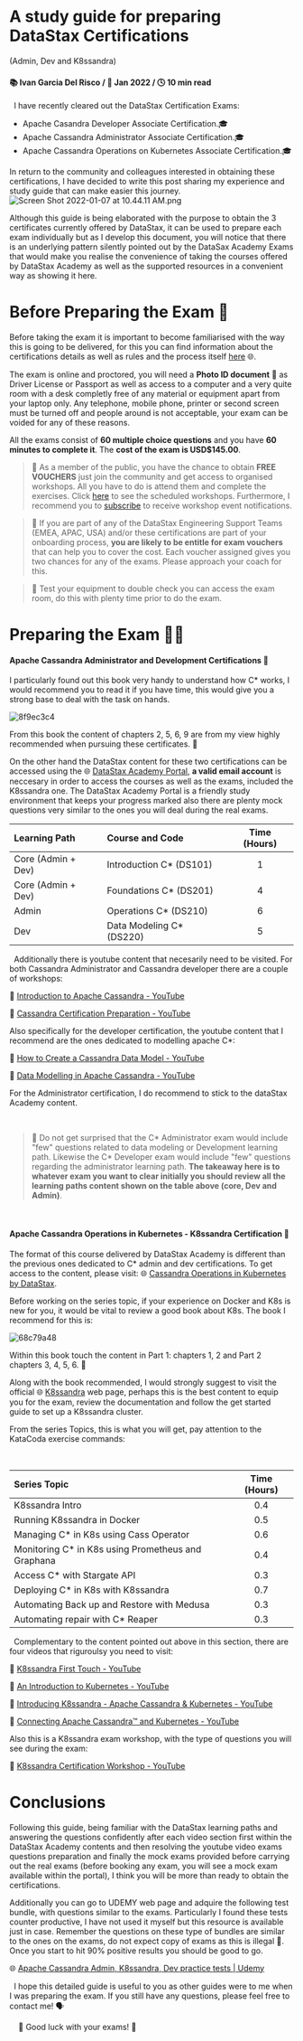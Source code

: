 # A study guide for preparing DataStax Certifications
(Admin, Dev and K8ssandra)
&nbsp;
#### :books: Ivan Garcia Del Risco / :calendar: Jan 2022 / :clock4: 10 min read
&nbsp;
I have recently cleared out the DataStax Certification Exams: 
- Apache Casandra Developer Associate Certification.:mortar_board:
- Apache Cassandra Administrator Associate Certification.:mortar_board:
- Apache Cassandra Operations on Kubernetes Associate Certification.:mortar_board:

In return to the community and colleagues interested in obtaining these certifications, I have decided to write this post sharing my experience and study guide that can make easier this journey.
![Screen Shot 2022-01-07 at 10.44.11 AM.png](:storage/7ea83d43-0174-432a-ad0b-101ab54de59b/8f9ec3c4.png)


Although this guide is being elaborated with the purpose to obtain the 3 certificates currently offered by DataStax, it can be used to prepare each exam individually but as I develop this document, you will notice that there is an underlying pattern silently pointed out  by the DataSax Academy Exams that would make you realise the convenience of taking the courses offered by DataStax Academy as well as the supported resources in a convenient way as showing it here.

# Before Preparing the Exam :walking:

Before taking the exam it is important to become familiarised with the way this is going to be delivered, for this you can find information about the certifications details as well as rules and the process itself [here](https://www.datastax.com/dev/certifications) :globe_with_meridians:.

The exam is online and proctored, you will need a **Photo ID document** :ticket: as Driver License or Passport as well as access to a computer and a very quite room with a desk completly free of any material or equipment apart from your laptop only. Any telephone, mobile phone, printer or second screen must be turned off and people around is not acceptable, your exam can be voided for any of these reasons.

All the exams consist of **60 multiple choice questions** and you have **60 minutes to complete it**. The **cost of the exam is USD$145.00**.
&nbsp;
> :wave: As a member of the public, you have the chance to obtain **FREE VOUCHERS** just join the community and get access to organised workshops. All you have to do is attend them and complete the exercises. Click [here](https://www.datastax.com/workshops) to see the scheduled workshops. Furthermore, I recommend you to [subscribe](https://docs.google.com/forms/d/e/1FAIpQLSfEtzzVauuFpFJWUiepYndqchBpNsaOwm6raPJDsMt9nTvMbw/viewform) to receive workshop event notifications.

> :wave: If you are part of any of the DataStax Engineering Support Teams (EMEA, APAC, USA) and/or these certifications are part of your onboarding process, **you are likely to be entitle for exam vouchers** that can help you to cover the cost. Each voucher assigned gives you two chances for any of the exams. Please approach your coach for this.

> :wave: Test your equipment to double check you can access the exam room, do this with plenty time prior to do the exam.

# Preparing the Exam :running_man:

#### Apache Cassandra Administrator and Development Certifications :bookmark:

I particularly found out this book very handy to understand how C* works, I would recommend you to read it if you have time, this would give you a strong base to deal with the task on hands.

![8f9ec3c4](https://user-images.githubusercontent.com/67383481/161704134-b9db9d60-2036-438e-a734-e55c7b28d7ab.png)


From this book the content of chapters 2, 5, 6, 9 are from my view highly recommended when pursuing these certificates. :book:

On the other hand the DataStax content for these two certifications can be accessed using the :globe_with_meridians: [DataStax Academy Portal](https://academy.datastax.com), **a valid email account** is neccesary in order to access the courses as well as the exams, included the K8ssandra one.
The DataStax Academy Portal is a friendly study environment that keeps your progress marked also there are plenty mock questions very similar to the ones you will deal during the real exams.


| Learning Path      | Course and Code         | Time (Hours)  |
| :----------------- |:------------------------| :------------:|
| Core (Admin + Dev) | Introduction C* (DS101) |     1         |
| Core (Admin + Dev) | Foundations C* (DS201)  |     4         |
| Admin              | Operations C* (DS210)   |     6         |
| Dev                | Data Modeling C* (DS220)|     5         |

&nbsp;
Additionally there is youtube content that necesarily need to be visited. For both Cassandra Administrator and Cassandra developer there are a couple of workshops:

:cinema: [Introduction to Apache Cassandra - YouTube](https://www.youtube.com/watch?v=uwuF9xa3Vyw)

:cinema: [Cassandra Certification Preparation - YouTube](https://www.youtube.com/watch?v=yahycROCCOg)

Also specifically for the developer certification, the youtube content that I recommend are the ones dedicated to modelling apache C*:

:cinema: [How to Create a Cassandra Data Model - YouTube](https://www.youtube.com/watch?v=4D39wJu5Too)

:cinema: [Data Modelling in Apache Cassandra - YouTube](https://www.youtube.com/watch?v=5NoixINC9l4)

For the Administrator certification, I do recommend to stick to the dataStax Academy content.

&nbsp;
> :wave: Do not get surprised that the C* Administrator exam would include "few" questions related to data modeling or Development learning path. Likewise the C* Developer exam would include "few" questions regarding the administrator learning path.
> **The takeaway here is to whatever exam you want to clear initially you should review all the learning paths content shown on the table above (core, Dev and Admin)**.

&nbsp;
#### Apache Cassandra Operations in Kubernetes - K8ssandra Certification :bookmark:


The format of this course delivered by DataStax Academy is different than the previous ones dedicated to C* admin and dev certifications. To get access to the content, please visit: :globe_with_meridians: [Cassandra Operations in Kubernetes by DataStax](https://www.datastax.com/learn/apache-cassandra-operations-in-kubernetes).

Before working on the series topic, if your experience on Docker and K8s is new for you, it would be vital to review a good book about K8s. The book I recommend for this is:

![68c79a48](https://user-images.githubusercontent.com/67383481/154661402-c2bb0b75-f0d1-45e3-b861-a9d043bab2c8.png)


Within this book touch the content in Part 1: chapters 1, 2 and Part 2 chapters 3, 4, 5, 6. :book:

Along with the book recommended, I would strongly suggest to visit the official :globe_with_meridians: [K8ssandra](https://k8ssandra.io/) web page, perhaps this is the best content to equip you for the exam, review the documentation and follow the get started guide to set up a K8ssandra cluster.

From the series Topics, this is what you will get, pay attention to the KataCoda exercise commands:

&nbsp;
&nbsp;
&nbsp;

| Series Topic                                       | Time (Hours) |
|:-------------------------------------------------- |:------------:|
| K8ssandra Intro                                    |      0.4     |
| Running K8ssandra in Docker                        |      0.5     |
| Managing C* in K8s using Cass Operator             |      0.6     |
| Monitoring C* in K8s using Prometheus and Graphana |      0.4     |
| Access C* with Stargate API                        |      0.3     |
| Deploying C* in K8s with K8ssandra                 |      0.7     |
| Automating Back up and Restore with Medusa         |      0.3     |
| Automating repair with C* Reaper                   |      0.3     |


&nbsp;
Complementary to the content pointed out above in this section, there are four videos that riguroulsy you need to visit:

:cinema: [K8ssandra First Touch - YouTube](https://www.youtube.com/watch?v=qlZVLEWzJq0)

:cinema: [An Introduction to Kubernetes - YouTube](https://www.youtube.com/watch?v=fMjIqw40CvU)

:cinema: [Introducing K8ssandra - Apache Cassandra & Kubernetes - YouTube](https://www.youtube.com/watch?v=pvzr75ZYwLE)

:cinema: [Connecting Apache Cassandra™ and Kubernetes - YouTube](https://www.youtube.com/watch?v=PCA-aERrcU4)

Also this is a K8ssandra exam workshop, with the type of questions you will see during the exam:

:cinema: [K8ssandra Certification Workshop - YouTube](https://www.youtube.com/watch?v=JT1Dljbfmz8)

# Conclusions

Following this guide, being familiar with the DataStax learning paths and answering the questions confidently after each video section first within the DataStax Academy contents and then resolving the youtube video exams questions preparation and finally the mock exams provided before carrying out the real exams (before booking any exam, you will see a mock exam available within the portal), I think you will be more than ready to obtain the certifications.

Additionally you can go to UDEMY web page and adquire the following test bundle, with questions similar to the exams. Particularly I found these tests counter productive, I have not used it myself but this resource is available just in case. Remember the questions on these type of bundles are similar to the ones on the exams, do not expect copy of exams as this  is illegal :cop:. Once you start to hit 90% positive results you should be good to go.

:globe_with_meridians: [Apache Cassandra Admin, K8ssandra, Dev practice tests \| Udemy](https://www.udemy.com/course/apache-cassandra-admin-k8ssandra-dev-practice-tests/)

&nbsp;
I hope this detailed guide is useful to you as other guides were to me when I was preparing the exam. If you still have any questions, please feel free to contact me! :speaking_head:

&nbsp;
&nbsp;
:facepunch: Good luck with your exams! :rocket:
